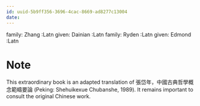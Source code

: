 ```yaml
---
id: uuid-5b9ff356-3696-4cac-8669-ad8277c13004
date: 
---
```


family: Zhang  :Latn
given: Dainian :Latn
family: Ryden :Latn
given: Edmond :Latn
# Note
This extraordinary book is an adapted translation of 張岱年，中國古典哲學概念範疇要論 (Peking: Shehuikexue Chubanshe, 1989).  It remains important to consult the original Chinese work.